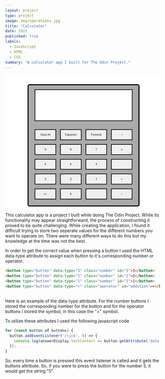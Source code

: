 ```yaml
---
layout: project
type: project
image: img/operations.jpg
title: "Calculator"
date: 2022
published: true
labels:
  - JavaScript
  - HTML
  - CSS
summary: "A calculator app I built for The Odin Project."
---
```


<img class="img-fluid" src="../img/calculator_app.png">

This calculator app is a project I built while doing The Odin Project. While its functionality may appear straightforward, the process of constructing it proved to be quite challenging. While creating the application, I found it difficult trying to store two seperate values for the different numbers you want to operate on. There were many different ways to do this but my knowledge at the time was not the best. 

In order to get the correct value when pressing a button I used the HTML data-type attribute to assign each button to it's corresponding number or operator.
```html
<button type="button" data-type="3" class="number" id="3">3</button>
<button type="button" data-type="2" class="number" id="2">2</button>
<button type="button" data-type="1" class="number" id="1">1</button>
<button type="button" data-type="+" class="operator" id="addition">+</button>
                
```
Here is an example of the data-type attribute. For the number buttons I stored the corresponding number for the button and for the operator buttons I stored the symbol, in this case the "+" symbol. 

To utilize these attributes I used the following javascript code
```javascript
for (const button of buttons) {
  button.addEventListener('click', () => {
    console.log(answerDisplay.textContent += button.getAttribute('data-type'));
  });
}
```
So, every time a button is pressed this event listener is called and it gets the buttons attribute. So, if you were to press the button for the number 5, it would get the string "5".
